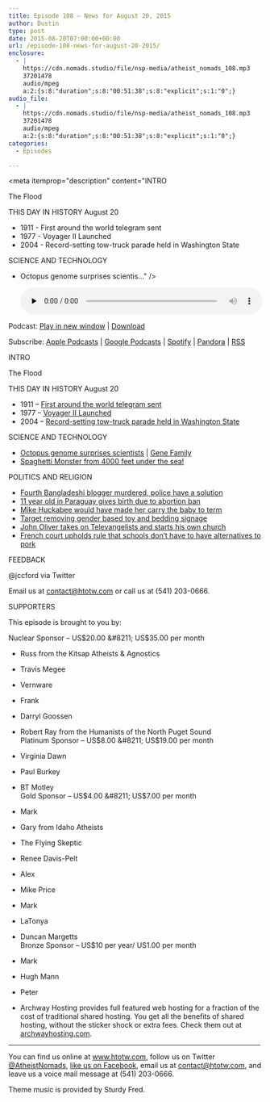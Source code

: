 ```yaml
---
title: Episode 108 – News for August 20, 2015
author: Dustin
type: post
date: 2015-08-20T07:00:00+00:00
url: /episode-108-news-for-august-20-2015/
enclosure:
  - |
    https://cdn.nomads.studio/file/nsp-media/atheist_nomads_108.mp3
    37201478
    audio/mpeg
    a:2:{s:8:"duration";s:8:"00:51:38";s:8:"explicit";s:1:"0";}
audio_file:
  - |
    https://cdn.nomads.studio/file/nsp-media/atheist_nomads_108.mp3
    37201478
    audio/mpeg
    a:2:{s:8:"duration";s:8:"00:51:38";s:8:"explicit";s:1:"0";}
categories:
  - Episodes

---
```

<div itemscope itemtype="http://schema.org/AudioObject">
  <meta itemprop="name" content="Episode 108 &#8211; News for August 20, 2015" />
  
  <meta itemprop="uploadDate" content="2015-08-20T01:00:00-06:00" />
  
  <meta itemprop="encodingFormat" content="audio/mpeg" />
  
  <meta itemprop="duration" content="PT51M38S" />
  
  <meta itemprop="description" content="INTRO

The Flood

THIS DAY IN HISTORY August 20

* 1911 - First around the world telegram sent
* 1977 - Voyager II Launched
* 2004 - Record-setting tow-truck parade held in Washington State

SCIENCE AND TECHNOLOGY

* Octopus genome surprises scientis..." />
  
  <meta itemprop="contentUrl" content="https://dts.podtrac.com/redirect.mp3/cdn.nomads.studio/file/nsp-media/atheist_nomads_108.mp3" />
  
  <meta itemprop="contentSize" content="35.5" />
  </p> 
  
  <div class="powerpress_player" id="powerpress_player_8365">
    <audio class="wp-audio-shortcode" id="audio-5128-109" preload="none" style="width: 100%;" controls="controls"><source type="audio/mpeg" src="https://dts.podtrac.com/redirect.mp3/cdn.nomads.studio/file/nsp-media/atheist_nomads_108.mp3?_=109" /><a href="https://dts.podtrac.com/redirect.mp3/cdn.nomads.studio/file/nsp-media/atheist_nomads_108.mp3">https://dts.podtrac.com/redirect.mp3/cdn.nomads.studio/file/nsp-media/atheist_nomads_108.mp3</a></audio>
  </div>
</div>

<p class="powerpress_links powerpress_links_mp3">
  Podcast: <a href="https://dts.podtrac.com/redirect.mp3/cdn.nomads.studio/file/nsp-media/atheist_nomads_108.mp3" class="powerpress_link_pinw" target="_blank" title="Play in new window" onclick="return powerpress_pinw('https://htotw.com/?powerpress_pinw=5128-podcast');" rel="nofollow">Play in new window</a> | <a href="https://dts.podtrac.com/redirect.mp3/cdn.nomads.studio/file/nsp-media/atheist_nomads_108.mp3" class="powerpress_link_d" title="Download" rel="nofollow" download="atheist_nomads_108.mp3">Download</a>
</p>

<p class="powerpress_links powerpress_subscribe_links">
  Subscribe: <a href="https://podcasts.apple.com/us/podcast/humanists-take-on-the-world/id530050098?mt=2&ls=1" class="powerpress_link_subscribe powerpress_link_subscribe_itunes" target="_blank" title="Subscribe on Apple Podcasts" rel="nofollow">Apple Podcasts</a> | <a href="https://www.google.com/podcasts?feed=aHR0cDovL2F0aGVpc3Rub21hZHMubGlic3luLmNvbS9yc3M%3D" class="powerpress_link_subscribe powerpress_link_subscribe_googleplay" target="_blank" title="Subscribe on Google Podcasts" rel="nofollow">Google Podcasts</a> | <a href="https://open.spotify.com/show/3LzK2xZGike6Tc1GEMtMbr?si=LieN9SNuTpq96smuaUsH8A" class="powerpress_link_subscribe powerpress_link_subscribe_spotify" target="_blank" title="Subscribe on Spotify" rel="nofollow">Spotify</a> | <a href="https://www.pandora.com/podcast/atheist-nomads/PC:10122?corr=62071012&part=ug" class="powerpress_link_subscribe powerpress_link_subscribe_pandora" target="_blank" title="Subscribe on Pandora" rel="nofollow">Pandora</a> | <a href="https://htotw.com/feed/podcast/" class="powerpress_link_subscribe powerpress_link_subscribe_rss" target="_blank" title="Subscribe via RSS" rel="nofollow">RSS</a>
</p>

INTRO

The Flood

THIS DAY IN HISTORY August 20

* 1911 &#8211; <a href="http://www.history.com/this-day-in-history/first-around-the-world-telegram-sent-66-years-before-voyager-ii-launch" target="_blank" rel="noopener">First around the world telegram sent</a>  
* 1977 &#8211; <a href="https://en.wikipedia.org/wiki/Voyager_2" target="_blank" rel="noopener">Voyager II Launched</a>  
* 2004 &#8211; <a href="http://www.history.com/this-day-in-history/record-setting-tow-truck-parade-held-in-washington-state" target="_blank" rel="noopener">Record-setting tow-truck parade held in Washington State</a>

SCIENCE AND TECHNOLOGY

* <a href="http://www.nature.com/nature/journal/v524/n7564/full/nature14668.html" target="_blank" rel="noopener">Octopus genome surprises scientists</a> | <a href="https://en.wikipedia.org/wiki/Gene_family" target="_blank" rel="noopener">Gene Family</a>  
* <a href="http://www.livescience.com/51854-spaghetti-monster-deep-sea-creature.html" target="_blank" rel="noopener">Spaghetti Monster from 4000 feet under the sea!</a>

POLITICS AND RELIGION

* <a href="http://www.dhakatribune.com/law-and-rights/2015/aug/09/igp-free-thinkers-dont-hurt-religious-feelings-writings" target="_blank" rel="noopener">Fourth Bangladeshi blogger murdered, police have a solution</a>  
* <a href="http://www.cnn.com/2015/08/13/americas/paraguay-young-rape-victim-gives-birth/index.html" target="_blank" rel="noopener">11 year old in Paraguay gives birth due to abortion ban</a>  
* <a href="http://www.rawstory.com/2015/08/mike-huckabee-10-year-old-rape-victim-should-be-forced-to-carry-rapists-baby/" target="_blank" rel="noopener">Mike Huckabee would have made her carry the baby to term</a>  
* <a href="http://www.startribune.com/target-to-remove-gender-based-labeling-in-toy-aisles/321063071/" target="_blank" rel="noopener">Target removing gender based toy and bedding signage</a>  
* <a href="https://www.youtube.com/watch?v=7y1xJAVZxXg&feature=youtu.be" target="_blank" rel="noopener">John Oliver takes on Televangelists and starts his own church</a>  
* <a href="http://www.washingtonpost.com/national/religion/french-court-rules-school-lunches-may-include-pork-muslims-alarmed/2015/08/13/75968e74-41f0-11e5-9f53-d1e3ddfd0cda_story.html" target="_blank" rel="noopener">French court upholds rule that schools don’t have to have alternatives to pork</a>

FEEDBACK

@jccford via Twitter

Email us at contact@htotw.com or call us at (541) 203-0666.

SUPPORTERS

This episode is brought to you by:

Nuclear Sponsor &#8211; US$20.00 &#8211; US$35.00 per month  
* Russ from the Kitsap Atheists & Agnostics  
* Travis Megee  
* Vernware  
* Frank  
* Darryl Goossen  
* Robert Ray from the Humanists of the North Puget Sound  
Platinum Sponsor &#8211; US$8.00 &#8211; US$19.00 per month  
* Virginia Dawn  
* Paul Burkey  
* BT Motley  
Gold Sponsor &#8211; US$4.00 &#8211; US$7.00 per month  
* Mark  
* Gary from Idaho Atheists  
* The Flying Skeptic  
* Renee Davis-Pelt  
* Alex  
* Mike Price  
* Mark  
* LaTonya  
* Duncan Margetts  
Bronze Sponsor &#8211; US$10 per year/ US1.00 per month  
* Mark  
* Hugh Mann  
* Peter

* Archway Hosting provides full featured web hosting for a fraction of the cost of traditional shared hosting. You get all the benefits of shared hosting, without the sticker shock or extra fees. Check them out at <a href="http://archwayhosting.com/" target="_blank" rel="noopener">archwayhosting.com</a>.

<hr width="500" />

You can find us online at <a href="https://www.htotw.com/" target="_blank" rel="noopener">www.htotw.com</a>, follow us on Twitter <a href="https://twitter.com/AtheistNomads" target="_blank" rel="noopener">@AtheistNomads</a>, <a href="https://htotw.com/facebook" target="_blank" rel="noopener">like us on Facebook</a>, email us at <contact@htotw.com>, and leave us a voice mail message at (541) 203-0666.

Theme music is provided by Sturdy Fred.